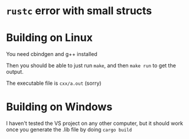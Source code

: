 # `rustc` error with small structs

# Building on Linux

You need cbindgen and g++ installed

Then you should be able to just run `make`, and then `make run` to get the output.

The executable file is `cxx/a.out` (sorry)

# Building on Windows

I haven't tested the VS project on any other computer, but it should work once
you generate the .lib file by doing `cargo build`